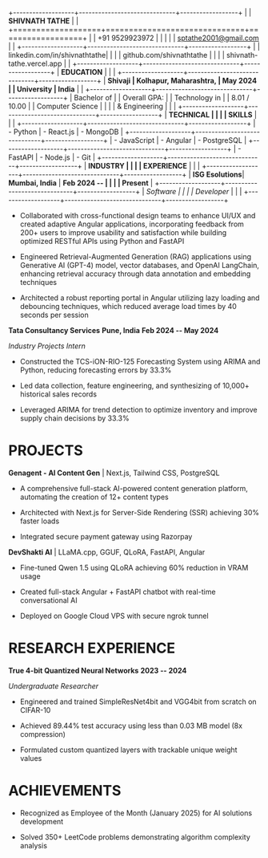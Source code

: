 +-------------------+------------------------------+------------------+
|                   | **SHIVNATH TATHE**           |                  |
+===================+==============================+==================+
|                   | +91 9529923972 |             |                  |
|                   | sptathe2001@gmail.com        |                  |
+-------------------+------------------------------+------------------+
|                   | linkedin.com/in/shivnathtathe|                  |
|                   | github.com/shivnathtathe     |                  |
|                   | shivnath-tathe.vercel.app    |                  |
+-------------------+------------------------------+------------------+
| **EDUCATION**     |                              |                  |
+-------------------+------------------------------+------------------+
| **Shivaji         | **Kolhapur, Maharashtra,     | **May 2024**     |
| University**      | India**                      |                  |
+-------------------+------------------------------+------------------+
| Bachelor of       |                              | Overall GPA:     |
| Technology in     |                              | 8.01 / 10.00     |
| Computer Science  |                              |                  |
| & Engineering     |                              |                  |
+-------------------+------------------------------+------------------+
| **TECHNICAL       |                              |                  |
| SKILLS**          |                              |                  |
+-------------------+------------------------------+------------------+
| - Python          | - React.js                   | - MongoDB        |
+-------------------+------------------------------+------------------+
| - JavaScript      | - Angular                    | - PostgreSQL     |
+-------------------+------------------------------+------------------+
| - FastAPI         | - Node.js                    | - Git            |
+-------------------+------------------------------+------------------+
| **INDUSTRY        |                              |                  |
| EXPERIENCE**      |                              |                  |
+-------------------+------------------------------+------------------+
| **ISG Esolutions**| **Mumbai, India**            | **Feb 2024 --    |
|                   |                              | Present**        |
+-------------------+------------------------------+------------------+
| *Software         |                              |                  |
| Developer*        |                              |                  |
+-------------------+------------------------------+------------------+

- Collaborated with cross-functional design teams to enhance UI/UX and created adaptive Angular applications, incorporating feedback from 200+ users to improve usability and satisfaction while building optimized RESTful APIs using Python and FastAPI

- Engineered Retrieval-Augmented Generation (RAG) applications using Generative AI (GPT-4) model, vector databases, and OpenAI LangChain, enhancing retrieval accuracy through data annotation and embedding techniques

- Architected a robust reporting portal in Angular utilizing lazy loading and debouncing techniques, which reduced average load times by 40 seconds per session

**Tata Consultancy Services** **Pune, India** **Feb 2024 -- May 2024**

*Industry Projects Intern*

- Constructed the TCS-iON-RIO-125 Forecasting System using ARIMA and Python, reducing forecasting errors by 33.3%

- Led data collection, feature engineering, and synthesizing of 10,000+ historical sales records

- Leveraged ARIMA for trend detection to optimize inventory and improve supply chain decisions by 33.3%

# PROJECTS

**Genagent - AI Content Gen** | Next.js, Tailwind CSS, PostgreSQL

- A comprehensive full-stack AI-powered content generation platform, automating the creation of 12+ content types

- Architected with Next.js for Server-Side Rendering (SSR) achieving 30% faster loads

- Integrated secure payment gateway using Razorpay

**DevShakti AI** | LLaMA.cpp, GGUF, QLoRA, FastAPI, Angular

- Fine-tuned Qwen 1.5 using QLoRA achieving 60% reduction in VRAM usage

- Created full-stack Angular + FastAPI chatbot with real-time conversational AI

- Deployed on Google Cloud VPS with secure ngrok tunnel

# RESEARCH EXPERIENCE

**True 4-bit Quantized Neural Networks** **2023 -- 2024**

*Undergraduate Researcher*

- Engineered and trained SimpleResNet4bit and VGG4bit from scratch on CIFAR-10

- Achieved 89.44% test accuracy using less than 0.03 MB model (8x compression)

- Formulated custom quantized layers with trackable unique weight values

# ACHIEVEMENTS

- Recognized as Employee of the Month (January 2025) for AI solutions development

- Solved 350+ LeetCode problems demonstrating algorithm complexity analysis